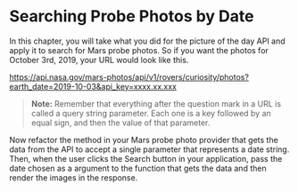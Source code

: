 # Searching Probe Photos by Date

In this chapter, you will take what you did for the picture of the day API and apply it to search for Mars probe photos. So if you want the photos for October 3rd, 2019, your URL would look like this.

https://api.nasa.gov/mars-photos/api/v1/rovers/curiosity/photos?earth_date=2019-10-03&api_key=xxxx.xx.xxx

> **Note:** Remember that everything after the question mark in a URL is called a query string parameter. Each one is a key followed by an equal sign, and then the value of that parameter.

Now refactor the method in your Mars probe photo provider that gets the data from the API to accept a single parameter that represents a date string. Then, when the user clicks the Search button in your application, pass the date chosen as a argument to the function that gets the data and then render the images in the response.
